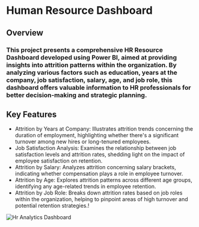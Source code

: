 # Human Resource Dashboard

## Overview
### This project presents a comprehensive HR Resource Dashboard developed using Power BI, aimed at providing insights into attrition patterns within the organization. By analyzing various factors such as education, years at the company, job satisfaction, salary, age, and job role, this dashboard offers valuable information to HR professionals for better decision-making and strategic planning. <br> 

## Key Features
* Attrition by Years at Company: Illustrates attrition trends concerning the duration of employment, highlighting whether there's a significant turnover among new hires or long-tenured employees.
* Job Satisfaction Analysis: Examines the relationship between job satisfaction levels and attrition rates, shedding light on the impact of employee satisfaction on retention.
* Attrition by Salary: Analyzes attrition concerning salary brackets, indicating whether compensation plays a role in employee turnover.
* Attrition by Age: Explores attrition patterns across different age groups, identifying any age-related trends in employee retention.
* Attrition by Job Role: Breaks down attrition rates based on job roles within the organization, helping to pinpoint areas of high turnover and potential retention strategies.!

![Hr Analytics Dashboard](https://github.com/Abdullah-268/Data-Visualization-In-Power-BI/assets/169019486/9848b45f-b6a3-46eb-98b4-3e086096caff)
